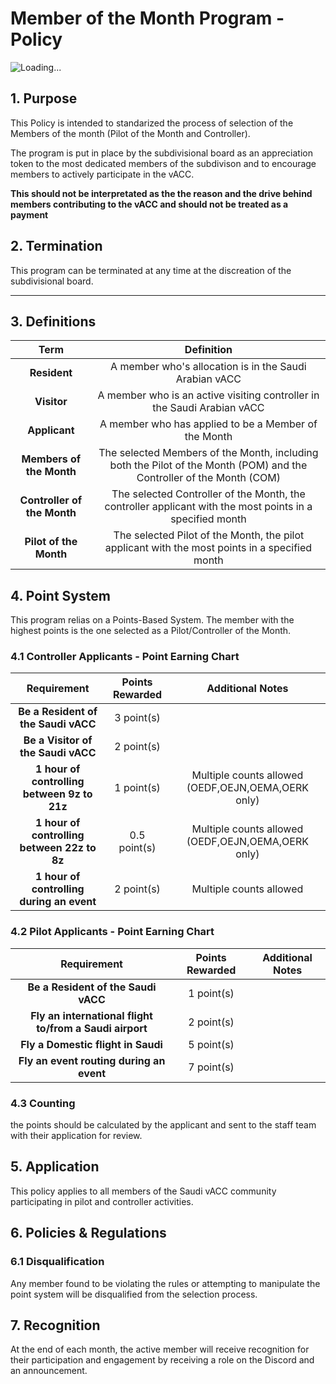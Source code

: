 # Member of the Month Program - Policy
![Loading...](https://media.discordapp.net/attachments/869528321199837189/1348793200927576125/Member_of_the_month.png?ex=686ef50e&is=686da38e&hm=20f78716f0e05a9609f6f85f244df0e5820b50f9e1549d6de3022944b934828f&=&format=webp&quality=lossless&width=1845&height=1038)
## 1. Purpose
This Policy is intended to standarized the process of selection of the Members of the month (Pilot of the Month and Controller).

The program is put in place by the subdivisional board as an appreciation token to the most dedicated members of the subdivison and to encourage members to actively participate in the vACC.

**This should not be interpretated as the the reason and the drive behind members contributing to the vACC and should not be treated as a payment**

## 2. Termination 

This program can be terminated at any time at the discreation of the subdivisional board.

---

## 3. Definitions

|           **Term**          |                                                    **Definition**                                                    |
|:---------------------------:|:--------------------------------------------------------------------------------------------------------------------:|
|         **Resident**        |                                A member who's allocation is in the Saudi Arabian vACC                                |
|         **Visitor**         |                        A member who is an active visiting controller in the Saudi Arabian vACC                       |
|        **Applicant**        |                                 A member who has applied to be a Member of the Month                                 |
|   **Members of the Month**  | The selected Members of the Month, including both the Pilot of the Month (POM) and the Controller of the Month (COM) |
| **Controller of the Month** |       The selected Controller of the Month, the controller applicant with the most points in a specified month       |
|    **Pilot of the Month**   |            The selected Pilot of the Month, the pilot applicant with the most points in a specified month            |

## 4. Point System
This program relias on a Points-Based System. The member with the highest points is the one selected as a Pilot/Controller of the Month.

### 4.1 Controller Applicants - Point Earning Chart

|               **Requirement**               | **Points Rewarded** |                **Additional Notes**                |
|:-------------------------------------------:|:-------------------:|:--------------------------------------------------:|
|     **Be a Resident of the Saudi vACC**     |      3 point(s)     |                                                    |
|      **Be a Visitor of the Saudi vACC**     |      2 point(s)     |                                                    |
| **1 hour of controlling between 9z to 21z** |      1 point(s)     | Multiple counts allowed (OEDF,OEJN,OEMA,OERK only) |
| **1 hour of controlling between 22z to 8z** |     0.5 point(s)    | Multiple counts allowed (OEDF,OEJN,OEMA,OERK only) |
|  **1 hour of controlling during an event**  |      2 point(s)     |               Multiple counts allowed              |

### 4.2 Pilot Applicants - Point Earning Chart

|                     **Requirement**                     | **Points Rewarded** | **Additional Notes** |
|:-------------------------------------------------------:|:-------------------:|:--------------------:|
|           **Be a Resident of the Saudi vACC**           |      1 point(s)     |                      |
| **Fly an international flight to/from a Saudi airport** |      2 point(s)     |                      |
|            **Fly a Domestic flight in Saudi**           |      5 point(s)     |                      |
|         **Fly an event routing during an event**        |      7 point(s)     |                      |

### 4.3 Counting
the points should be calculated by the applicant and sent to the staff team with their application for review.
## 5. Application
This policy applies to all members of the Saudi vACC community participating in pilot and controller activities.

## 6. Policies & Regulations
### 6.1 Disqualification
Any member found to be violating the rules or attempting to manipulate the point system will be disqualified from the selection process.

## 7. Recognition
At the end of each month, the active member will receive recognition for their participation and engagement by receiving a role on the Discord and an announcement.